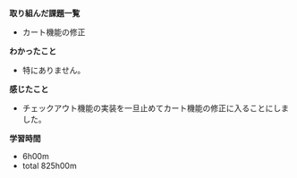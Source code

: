 **取り組んだ課題一覧**
* カート機能の修正

**わかったこと**
* 特にありません。
  
**感じたこと**
* チェックアウト機能の実装を一旦止めてカート機能の修正に入ることにしました。

**学習時間**
* 6h00m
 * total 825h00m
